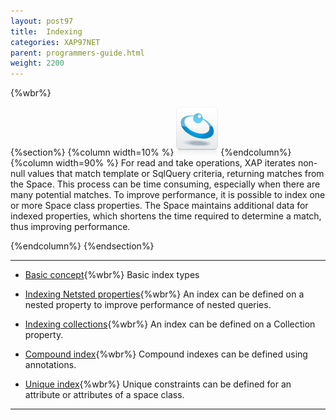 ```yaml
---
layout: post97
title:  Indexing
categories: XAP97NET
parent: programmers-guide.html
weight: 2200
---
```


{%wbr%}

{%section%}
{%column width=10% %}
![data-access.jpg](/attachment_files/subject/data-access.png)
{%endcolumn%}
{%column width=90% %}
For read and take operations, XAP iterates non-null values that match template or SqlQuery criteria, returning matches from the Space. This process can be time consuming, especially when there are many potential matches. To improve performance, it is possible to index one or more Space class properties. The Space maintains additional data for indexed properties, which shortens the time required to determine a match, thus improving performance.

{%endcolumn%}
{%endsection%}

<hr/>

- [Basic concept](./indexing.html){%wbr%}
Basic index types

- [Indexing Netsted properties](./indexing-nested-properties.html){%wbr%}
An index can be defined on a nested property to improve performance of nested queries.

- [Indexing collections](./indexing-collections.html){%wbr%}
An index can be defined on a Collection property.


- [Compound index](./indexing-compound.html){%wbr%}
Compound indexes can be defined using annotations.


- [Unique index](./indexing-unique.html){%wbr%}
Unique constraints can be defined for an attribute or attributes of a space class.
<hr/>


